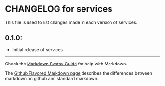 # CHANGELOG for services

This file is used to list changes made in each version of services.

## 0.1.0:

* Initial release of services

- - - 
Check the [Markdown Syntax Guide](http://daringfireball.net/projects/markdown/syntax) for help with Markdown.

The [Github Flavored Markdown page](http://github.github.com/github-flavored-markdown/) describes the differences between markdown on github and standard markdown.
